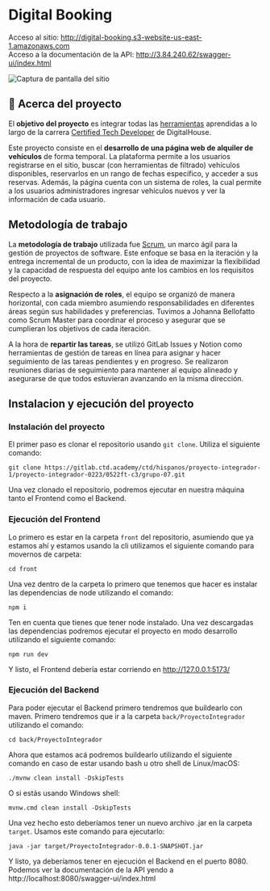 # Digital Booking

Acceso al sitio: http://digital-booking.s3-website-us-east-1.amazonaws.com  
Acceso a la documentación de la API: http://3.84.240.62/swagger-ui/index.html  

![Captura de pantalla del sitio](https://melogno.lol/assets/img/digitalbooking.webp "DB Desktop")

## 📖 Acerca del proyecto

El **objetivo del proyecto** es integrar todas las [herramientas](tecnologías-utilizadas) aprendidas a lo largo de la carrera [Certified Tech Developer](https://www.digitalhouse.com/ar/productos/programacion/certified-tech-developer) de DigitalHouse.
  
Este proyecto consiste en el **desarrollo de una página web de alquiler de vehículos** de forma temporal. La plataforma permite a los usuarios registrarse en el sitio, buscar (con herramientas de filtrado) vehículos disponibles, reservarlos en un rango de fechas específico, y acceder a sus reservas. Además, la página cuenta con un sistema de roles, la cual permite a los usuarios administradores ingresar vehículos nuevos y ver la información de cada usuario.

## Metodología de trabajo

La **metodología de trabajo** utilizada fue [Scrum](https://es.wikipedia.org/wiki/Scrum_(desarrollo_de_software)), un marco ágil para la gestión de proyectos de software. Este enfoque se basa en la iteración y la entrega incremental de un producto, con la idea de maximizar la flexibilidad y la capacidad de respuesta del equipo ante los cambios en los requisitos del proyecto.  

Respecto a la **asignación de roles**, el equipo se organizó de manera horizontal, con cada miembro asumiendo responsabilidades en diferentes áreas según sus habilidades y preferencias. Tuvimos a Johanna Bellofatto como Scrum Master para coordinar el proceso y asegurar que se cumplieran los objetivos de cada iteración.  

A la hora de **repartir las tareas**, se utilizó GitLab Issues y Notion como herramientas de gestión de tareas en línea para asignar y hacer seguimiento de las tareas pendientes y en progreso. Se realizaron reuniones diarias de seguimiento para mantener al equipo alineado y asegurarse de que todos estuvieran avanzando en la misma dirección.  

## Instalacion y ejecución del proyecto

### Instalación del proyecto
El primer paso es clonar el repositorio usando `git clone`. Utiliza el siguiente comando:  

```
git clone https://gitlab.ctd.academy/ctd/hispanos/proyecto-integrador-1/proyecto-integrador-0223/0522ft-c3/grupo-07.git
```

Una vez clonado el repositorio, podremos ejecutar en nuestra máquina tanto el Frontend como el Backend.

### Ejecución del Frontend
Lo primero es estar en la carpeta `front` del repositorio, asumiendo que ya estamos ahí y estamos usando la cli utilizamos el siguiente comando para movernos de carpeta:
```
cd front
```
Una vez dentro de la carpeta lo primero que tenemos que hacer es instalar las dependencias de node utilizando el comando:
```
npm i
```
Ten en cuenta que tienes que tener node instalado. Una vez descargadas las dependencias podremos ejecutar el proyecto en modo desarrollo utilizando el siguiente comando:
```
npm run dev
```
Y listo, el Frontend debería estar corriendo en http://127.0.0.1:5173/

### Ejecución del Backend
Para poder ejecutar el Backend primero tendremos que buildearlo con maven. Primero tendremos que ir a la carpeta `back/ProyectoIntegrador` utilizando el comando:
```
cd back/ProyectoIntegrador
```
Ahora que estamos acá podremos buildearlo utilizando el siguiente comando en caso de estar usando bash u otro shell de Linux/macOS:
```
./mvnw clean install -DskipTests
```
O si estás usando Windows shell:
```
mvnw.cmd clean install -DskipTests
```
Una vez hecho esto deberíamos tener un nuevo archivo .jar en la carpeta `target`. Usamos este comando para ejecutarlo:
```
java -jar target/ProyectoIntegrador-0.0.1-SNAPSHOT.jar
```
Y listo, ya deberíamos tener en ejecución el Backend en el puerto 8080. Podemos ver la documentación de la API yendo a http://localhost:8080/swagger-ui/index.html 
